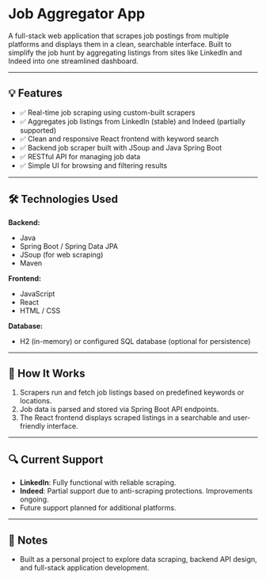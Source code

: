 # Job Aggregator App

A full-stack web application that scrapes job postings from multiple platforms and displays them in a clean, searchable interface. Built to simplify the job hunt by aggregating listings from sites like LinkedIn and Indeed into one streamlined dashboard.

---

## 💡 Features

- ✅ Real-time job scraping using custom-built scrapers
- ✅ Aggregates job listings from LinkedIn (stable) and Indeed (partially supported)
- ✅ Clean and responsive React frontend with keyword search
- ✅ Backend job scraper built with JSoup and Java Spring Boot
- ✅ RESTful API for managing job data
- ✅ Simple UI for browsing and filtering results

---

## 🛠 Technologies Used

**Backend:**
- Java
- Spring Boot / Spring Data JPA
- JSoup (for web scraping)
- Maven

**Frontend:**
- JavaScript
- React
- HTML / CSS

**Database:**
- H2 (in-memory) or configured SQL database (optional for persistence)

---

## 🚀 How It Works

1. Scrapers run and fetch job listings based on predefined keywords or locations.
2. Job data is parsed and stored via Spring Boot API endpoints.
3. The React frontend displays scraped listings in a searchable and user-friendly interface.

---

## 🔍 Current Support

- **LinkedIn**: Fully functional with reliable scraping.
- **Indeed**: Partial support due to anti-scraping protections. Improvements ongoing.
- Future support planned for additional platforms.

---

## 📌 Notes

- Built as a personal project to explore data scraping, backend API design, and full-stack application development.
